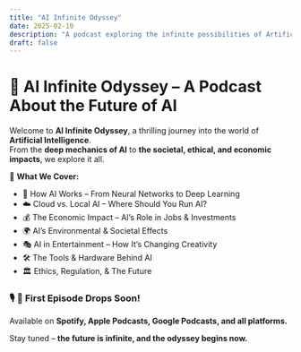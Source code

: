 ```yaml
---
title: "AI Infinite Odyssey"
date: 2025-02-10
description: "A podcast exploring the infinite possibilities of Artificial Intelligence."
draft: false
---
```


# 🚀 AI Infinite Odyssey – A Podcast About the Future of AI

Welcome to **AI Infinite Odyssey**, a thrilling journey into the world of **Artificial Intelligence**.  
From the **deep mechanics of AI** to **the societal, ethical, and economic impacts**, we explore it all.  

🧠 **What We Cover:**
- 🔬 How AI Works – From Neural Networks to Deep Learning  
- ☁️ Cloud vs. Local AI – Where Should You Run AI?  
- 💰 The Economic Impact – AI’s Role in Jobs & Investments  
- 🌍 AI’s Environmental & Societal Effects  
- 🎭 AI in Entertainment – How It’s Changing Creativity  
- 🛠️ The Tools & Hardware Behind AI  
- 🏛️ Ethics, Regulation, & The Future  

### 🎙️ **🚀 First Episode Drops Soon!**  
Available on **Spotify, Apple Podcasts, Google Podcasts, and all platforms.**  

Stay tuned – **the future is infinite, and the odyssey begins now.**